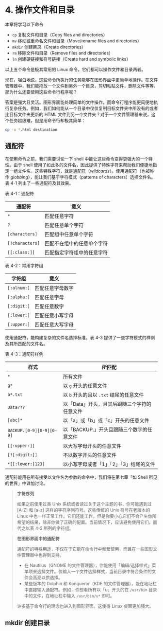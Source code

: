 # 4. 操作文件和目录

本章将学习以下命令

- `cp` 复制文件和目录（Copy files and directories）
- `mv` 移动或重命名文件和目录（Move/rename files and directories）
- `mkdir` 创建目录（Create directories）
- `rm` 移除文件和目录（Remove files and directories）
- `ln` 创建硬链接和符号链接（Create hard and symbolic links）

以上五个命令是极其常用的 Linux 命令。它们都可以操作文件和目录两者。

现在，坦白地说，这些命令所执行的任务能够在图形界面中更简单地操作。在文件管理器中，我们能拖放一个文件到另外一个目录，剪切粘贴文件，删除文件等等。那为什么还要使用这些命令行程序呢？

答案是强大且灵活。图形界面能处理简单的文件操作，而命令行程序能更简便地执行复杂任务。例如，我们如何能从一个目录中仅仅复制目标文件夹中所没有的或者比目标文件夹更新的 HTML 文件到另一个文件夹？对于一个文件管理器来说，这个任务超级难，但是用命令行却极其简单：

```bash
cp -u *.html destination
```

## 通配符

在使用命令之前，我们需要讨论一下 shell 中能让这些命令变得更强大的一个特性。由于 shell 使用了如此多的文件名，因此提供了特殊字符来帮助我们便捷地指定一组文件名。这些特殊字符，就是<u>通配符</u>（*wildcards*）。使用通配符（也被称作 *globbing*），能让我们基于字符模式（patterns of characters）选择文件名。表 4-1 列出了一些通配符及其效果。

表 4-1：通配符

| 通配符          | 意义                       |
| --------------- | -------------------------- |
| `*`             | 匹配任意字符               |
| `?`             | 匹配任意单个字符           |
| `[characters]`  | 匹配组中任意单个字符       |
| `[!characters]` | 匹配不在组中的任意单个字符 |
| `[[:class:]]`   | 匹配指定字符组中的任意字符 |

表 4-2：常用字符组

| 字符组      | 意义             |
| ----------- | ---------------- |
| `[:alnum:]` | 匹配任意字母数字 |
| `[:alpha:]` | 匹配任意字母     |
| `[:digit:]` | 匹配任意数字     |
| `[:lower:]` | 匹配任意小写字母 |
| `[:upper:]` | 匹配任意大写字母 |

使用通配符，能构建复杂的文件名选择标准。表 4-3 提供了一些字符模式的样例及其所匹配的文件名。

表 4-3：通配符样例

| 样式                     | 所匹配                                       |
| ------------------------ | -------------------------------------------- |
| `*`                      | 所有文件                                     |
| `g*`                     | 以 `g` 开头的任意文件                        |
| `b*.txt`                 | 以 `b` 开头的且以 `.txt` 结尾的任意文件      |
| `Data???`                | 以「Data」开头，且其后跟随三个字符的任意文件 |
| `[abc]*`                 | 以「a」或「b」或「c」开头的任意文件          |
| `BACKUP.[0-9][0-9][0-9]` | 以「BACKUP.」开头且跟随三个数字的任意文件    |
| `[[:upper:]]`            | 以大写字母开头的任意文件                     |
| `[![:digit:]]`           | 不以数字开头的任意文件                       |
| `*[[:lower:]123]`        | 以小写字母或者「1」「2」「3」结尾的文件      |

通配符能用在所有接受以文件名为参数的命令中，我们将在第七章「如 Shell 所见的世界」中详加讨论。

> **字符序列**
>
> 如果之前使用过类 Unix 系统或者读过关于这个主题的书，你可能遇到过 [A-Z] 和 [a-z] 这样的字符序列符号。这些传统的 Unix 符号在老版本的 Linux 中也一样正常工作。它们还能工作，但是你要小心它们不会产生你所希望的结果，除非你做了正确的配置。当前情况下，应该避免使用它们，而代之以表 4-2 所列的字符组。

> **在图形界面中的通配符**
>
> 通配符的特殊用途，不仅在于它能在命令行中频繁使用，而且在一些图形文件管理器中也得到支持。
>
> * 在 Nautilus（GNOME 的文件管理器），你能使用「编辑/选择样式」菜单项来选择文件。仅输入一个文件选择样式，当前目录中符合条件的文件会高亮以供选择。
> * 某些版本的 Dolphin 和 Konqueror（KDE 的文件管理器），能在地址栏中直接输入通配符。例如，你想看所有以「u」开头的在 `/usr/bin` 目录中的文件，在地址栏中输入 `/usr/bin/u*` 即可。
>
> 许多基于命令行的理念也进入到图形界面。这使得 Linux 桌面更加强大。

## mkdir 创建目录

